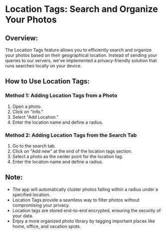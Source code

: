 # Location Tags: Search and Organize Your Photos

## Overview:
The Location Tags feature allows you to efficiently search and organize your photos based on their geographical location. Instead of sending your queries to our servers, we've implemented a privacy-friendly solution that runs searches locally on your device.

## How to Use Location Tags:

### Method 1: Adding Location Tags from a Photo
1. Open a photo.
2. Click on "Info."
3. Select "Add Location."
4. Enter the location name and define a radius.

### Method 2: Adding Location Tags from the Search Tab
1. Go to the search tab.
2. Click on "Add new" at the end of the location tags section.
3. Select a photo as the center point for the location tag.
4. Enter the location name and define a radius.

## Note:
- The app will automatically cluster photos falling within a radius under a specified location.
- Location Tags provide a seamless way to filter photos without compromising your privacy.
- Location tags are stored end-to-end encrypted, ensuring the security of your data.
- Enjoy a more organized photo library by tagging important places like home, office, and vacation spots.

